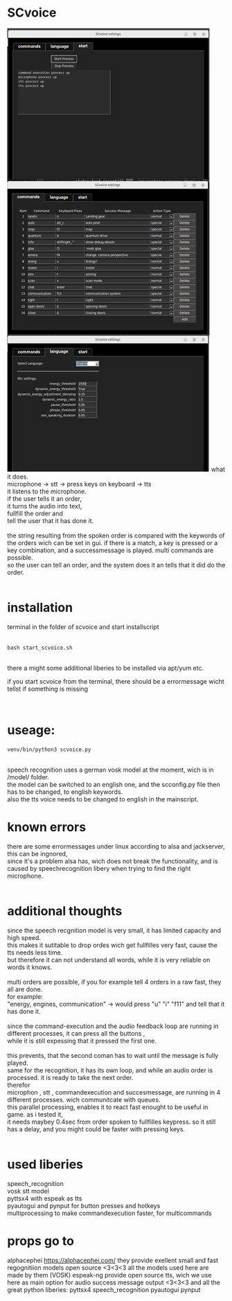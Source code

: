 # SCvoice
<img src="https://raw.githubusercontent.com/mimikri/SCvoice/main/preview.jpg">
what it does.
<br>
microphone -> stt -> press keys on keyboard -> tts
<br>
it listens to the microphone.<br>
if the user tells it an order, <br>
it turns the audio into text, <br>
fullfill the order and <br>
tell the user that it has done it.<br>

<br>
the string resulting from the spoken order is compared with the keywords of the orders wich can be set in gui.
if there is a match, a key is pressed or a key combination, and a successmessage is played. multi commands are possible.
<br>
so the user can tell an order, and the system does it an tells that it did do the order.
<br>
<br>


# installation <br>
terminal in the folder of scvoice and start installscript<br>
<br>
```
bash start_scvoice.sh
```
<br>
there a might some additional liberies to be installed via apt/yum etc.

if you start scvoice from the terminal, there should be a errormessage wicht tellst if something is missing

<br>

# useage:<br>

```
venv/bin/python3 scvoice.py 
```
<br>
speech recognition uses a german vosk model at the moment, wich is in /model/ folder.<br>
the model can be switched to an english one, and the scconfig.py file then has to be changed, to english keywords. <br>
also the tts voice needs to be changed to english in the mainscript. <br>

# known errors<br>
there are some errormessages under linux according to alsa and jackserver, this can be ingnored, <br>
since it's a problem alsa has, wich does not break the functionality, and is caused by speechrecognition libery when trying to find the right microphone.<br>
<br>

# additional thoughts<br>
since the speech recgnition model is very small, it has limited capacity and high speed.<br>
this makes it sutitable to drop ordes wich get fullfilles very fast, cause the tts needs less time.<br>
but therefore it can not understand all words, while it is very reliable on words it knows.<br>
<br>
multi orders are possible, if you for example tell 4 orders in a raw fast, they all are done.<br>
for example:<br>
"energy, engines, communication" -> would press "u" "i" "f11" and tell that it has done it.<br>
<br>
since the command-execution and the audio feedback loop are running in different processes, it can press all the buttons ,<br> 
while it is still expessing that it pressed the first one.  <br>
<br>
this prevents, that the second coman has to wait until the message is fully played.<br>
same for the recognition, it has its own loop, and while an audio order is processed. it is ready to take the next order.<br>
therefor<br>
microphon , stt , commandexecution and succesmessage, are running in 4 different processes. wich communitcate with queues.<br>
this parallel processing, enables it to react fast enought to be useful in game. as i tested it, <br>
it needs maybey 0.4sec from order spoken to fullfilles keypress. so it still has a delay, and you might could be faster with pressing keys.<br>
<br>

# used liberies <br>
speech_recognition<br>
vosk stt model<br>
pyttsx4 with espeak as tts<br>
pyautogui and pynput for button presses and hotkeys<br>
multiprocessing to make commandexecution faster, for multicommands<br>

# props go to

alphacephei https://alphacephei.com/
they provide exellent small and fast regognitiion models open source <3<3<3
all the models used here are made by them (VOSK)
espeak-ng provide open source tts, wich we use here as main option for audio success message output <3<3<3
and all the great python liberies:
pyttsx4
speech_recognition
pyautogui
pynput


